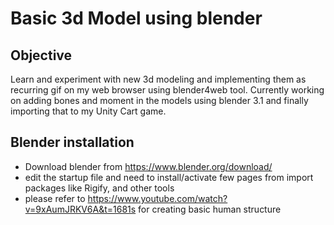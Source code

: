 # Basic 3d Model using blender

## Objective

Learn and experiment with new 3d modeling and implementing them as recurring gif on my web browser using blender4web tool. Currently working on adding bones and moment in the models using blender 3.1 and finally importing that to my Unity Cart game.

## Blender installation

- Download blender from https://www.blender.org/download/
- edit the startup file and need to install/activate few pages from import packages like Rigify, and other tools
- please refer to https://www.youtube.com/watch?v=9xAumJRKV6A&t=1681s for creating basic human structure

 


